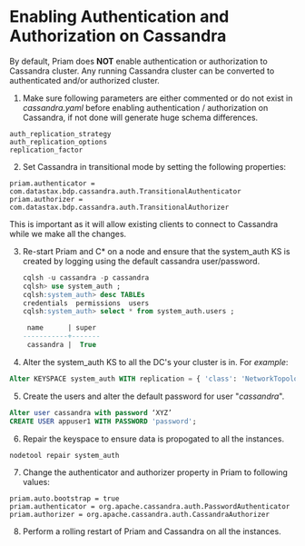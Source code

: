 # Enabling Authentication and Authorization on Cassandra

By default, Priam does **NOT** enable authentication or authorization to Cassandra cluster. Any running Cassandra cluster can be converted to authenticated and/or authorized cluster. 

1. Make sure following parameters are either commented or do not exist in _cassandra.yaml_ before enabling authentication / authorization on Cassandra, if not done will generate huge schema differences. 
```text
auth_replication_strategy
auth_replication_options
replication_factor
```
2. Set Cassandra in transitional mode by setting the following properties:
```properties
priam.authenticator = com.datastax.bdp.cassandra.auth.TransitionalAuthenticator
priam.authorizer = com.datastax.bdp.cassandra.auth.TransitionalAuthorizer
```
This is important as it will allow existing clients to connect to Cassandra while we make all the changes. 

3. Re-start Priam and C* on a node and ensure that the system_auth KS is created by logging using the default cassandra user/password. 
    
    ```sql
    cqlsh -u cassandra -p cassandra
    cqlsh> use system_auth ;
    cqlsh:system_auth> desc TABLEs
    credentials  permissions  users
    cqlsh:system_auth> select * from system_auth.users ;
    
     name      | super
    -----------+-------
     cassandra |  True
    ```


4. Alter the system_auth KS to all the DC's your cluster is in. For _example_: 
```sql
Alter KEYSPACE system_auth WITH replication = { 'class': 'NetworkTopologyStrategy',  'us-east': '3', 'us-east-2': '3'};
```

5.  Create the users and alter the default password for user "_cassandra_".
```sql
Alter user cassandra with password ‘XYZ’ 
CREATE USER appuser1 WITH PASSWORD 'password';
```

6. Repair the keyspace to ensure data is propogated to all the instances. 
```
nodetool repair system_auth
```

7. Change the authenticator and authorizer property in Priam to following values: 
```properties
priam.auto.bootstrap = true
priam.authenticator = org.apache.cassandra.auth.PasswordAuthenticator
priam.authorizer = org.apache.cassandra.auth.CassandraAuthorizer
```

8. Perform a rolling restart of Priam and Cassandra on all the instances. 